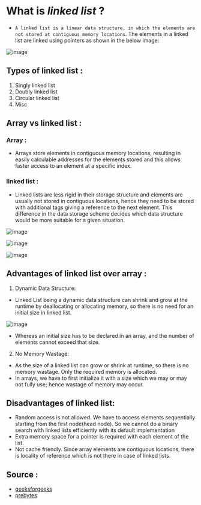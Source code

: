 # What is *linked list* ?

- ```A linked list is a linear data structure, in which the elements are not stored at contiguous memory locations```. The elements in a linked list are linked using pointers as shown in the below image:

![image](https://user-images.githubusercontent.com/114823350/193447946-e4b1c545-b710-4aac-a87e-8bcbffd5543f.png)

## Types of linked list :

1. Singly linked list
2. Doubly linked list
3. Circular linked list
4. Misc

## Array vs linked list :

### Array : 
- Arrays store elements in contiguous memory locations, resulting in easily calculable addresses for the elements stored and this allows faster access to an element at a specific index.

### linked list :
- Linked lists are less rigid in their storage structure and elements are usually not stored in contiguous locations, hence they need to be stored with additional tags giving a reference to the next element. 
This difference in the data storage scheme decides which data structure would be more suitable for a given situation. 

![image](https://user-images.githubusercontent.com/114823350/193448763-6cfaf1f3-9f89-43b8-95b4-3c016a1274af.png)

![image](https://user-images.githubusercontent.com/114823350/193448778-d1fc6ff0-0cb7-488c-8a18-3b1e9e57a4c6.png)

![image](https://user-images.githubusercontent.com/114823350/193448821-caff0b65-ab08-4346-a347-4fe1025d5b82.png)

## Advantages of linked list over array :
1. Dynamic Data Structure:
- Linked List being a dynamic data structure can shrink and grow at the runtime by deallocating or allocating memory, so there is no need for an initial size in linked list.

![image](https://user-images.githubusercontent.com/114823350/193453052-a4c68892-265f-47e3-b0b7-bf983c8ab91d.png)

- Whereas an initial size has to be declared in an array, and the number of elements cannot exceed that size.

2. No Memory Wastage:
- As the size of a linked list can grow or shrink at runtime, so there is no memory wastage. Only the required memory is allocated.
- In arrays, we have to first initialize it with a size which we may or may not fully use; hence wastage of memory may occur.

## Disadvantages of linked list:
- Random access is not allowed. We have to access elements sequentially starting from the first node(head node). So we cannot do a binary search with linked lists efficiently with its default implementation
- Extra memory space for a pointer is required with each element of the list. 
- Not cache friendly. Since array elements are contiguous locations, there is locality of reference which is not there in case of linked lists.

## Source :
- [geeksforgeeks](https://www.geeksforgeeks.org/data-structures/linked-list/?ref=lbp)
- [prebytes](https://www.prepbytes.com/blog/linked-list/advantage-and-disadvantage-of-linked-list-over-array/)
